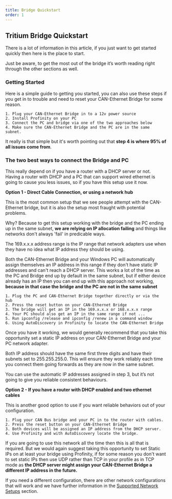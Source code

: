 ```yaml
---
title: Bridge Quickstart
order: 1
---
```

  
## Tritium Bridge Quickstart

There is a lot of information in this article, if you just want to get started quickly then here is the place to start. 

Just be aware, to get the most out of the bridge it’s worth reading right through the other sections as well.

### Getting Started

Here is a simple guide to getting you started, you can also use these steps if you get in to trouble and need to reset your CAN-Ethernet Bridge for some reason.

    1. Plug your CAN-Ethernet Bridge in to a 12v power source 
    2. Install Profinity on your PC
    3. Connect the PC and bridge via one of the two approaches below
    4. Make sure the CAN-Ethernet Bridge and the PC are in the same subnet.

It really is that simple but it's worth pointing out that **step 4 is where 95% of all issues come from**.

### The two best ways to connect the Bridge and PC

This really depend on if you have a router with a DHCP server or not. Having a router with DHCP and a PC that can support wired ethernet is going to cause you less issues, so if you have this setup use it now.

**Option 1 - Direct Cable Connection, or using a network hub**

This is the most common setup that we see people attempt with the CAN-Ethernet bridge, but it is also the setup most fraught with potential problems.  

Why?  Because to get this setup working with the bridge and the PC ending up in the same subnet, **we are relying on IP allocation failing** and things like networks don't always 'fail' in predicable ways.

The 169.x.x.x address range is the IP range that network adapters use when they have no idea what IP address they should be using.  

Both the CAN-Ethernet Bridge and your Windows PC will automatically assign themselves an IP address in this range if they don't have static IP addresses and can't reach a DHCP server.  This works a lot of the time as the PC and Bridge end up by default in the same subnet, but if either device already has an IP then you can end up with this approach not working, **because in that case the bridge and the PC are not in the same subnet**

    1. Plug the PC and CAN-Ethernet Bridge together directly or via the hub
    2. Press the reset button on your CAN-Ethernet Bridge
    3. The bridge will get an IP in the 169.x.x.x or 168.x.x.x range
    4. Your PC should also get an IP in the same range if not ...
    5. Run ipconfig /release and ipconfig /renew in a command window
    6. Using AutoDiscovery in Profinity to locate the CAN-Ethernet Bridge
 
Once you have it working, we would generally recommend that you take this opportunity set a static IP address on your CAN-Ethernet Bridge and your PC network adapter. 

Both IP address should have the same first three digits and have their subnets set to 255.255.255.0. This will ensure they work reliably each time you connect them going forwards as they are now in the same subnet.

You can use the automatic IP addresses assigned in step 3, but it’s not going to give you reliable consistent behaviours.

**Option 2 - If you have a router with DHCP enabled and two ethernet cables**

This is another good option to use if you want reliable behaviors out of your configuration.

    1. Plug your CAN Bus bridge and your PC in to the router with cables.
    2. Press the reset button on your CAN-Ethernet Bridge
    3. Both devices will be assigned an IP address from the DHCP server.
    4. Use Profinity and with AutoDiscovery locate the bridge.

If you are going to use this network all the time then this is all that is required. But we would again suggest taking this opportunity to set Static IPs on at least your bridge using Profinity, if for some reason you don't want to set static IPs then use UDP rather than TCP in your profile as in TCP mode as **the DHCP server might assign your CAN-Ethernet Bridge a different IP address in the future.**

If you need a different configuration, there are other network configurations that will work and we have further information in the [Supported Network Setups](40_Supported_Network_Setups.md) section.

